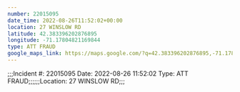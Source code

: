 ```yaml
---
number: 22015095
date_time: 2022-08-26T11:52:02+00:00
location: 27 WINSLOW RD
latitude: 42.383396202876895
longitude: -71.17804821169844
type: ATT FRAUD
google_maps_link: https://maps.google.com/?q=42.383396202876895,-71.17804821169844
---
```


;;;Incident #: 22015095  Date: 2022-08-26 11:52:02   Type: ATT FRAUD;;;;;;Location: 27 WINSLOW RD;;;
